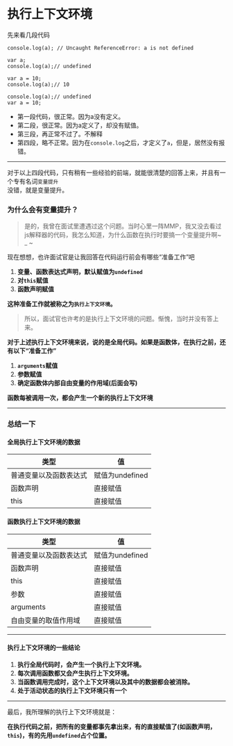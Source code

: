 # 执行上下文环境

先来看几段代码
```
console.log(a); // Uncaught ReferenceError: a is not defined
```
```
var a;
console.log(a);// undefined
```
```
var a = 10;
console.log(a);// 10
```
```
console.log(a);// undefined
var a = 10;
```
- 第一段代码，很正常。因为a没有定义。
- 第二段，很正常。因为a定义了，却没有赋值。
- 第三段，再正常不过了。不解释
- 第四段，略不正常。因为在`console.log`之后，才定义了`a`，但是，居然没有报错。
---------------------
对于以上四段代码，只有稍有一些经验的前端，就能很清楚的回答上来，并且有一个专有名词`变量提升`
<br>
没错，就是变量提升。
### 为什么会有变量提升？
> 是的，我曾在面试里遭遇过这个问题。当时心里一阵MMP，我又没去看过js解释器的代码，我怎么知道，为什么函数在执行时要搞一个变量提升啊~ _ ~

现在想想，也许面试官是让我回答在代码运行前会有哪些“准备工作”吧
1. **变量、函数表达式声明，默认赋值为`undefined`**
2. **对`this`赋值**
3. **函数声明赋值**

**这种准备工作就被称之为`执行上下文环境`。**
> 所以，面试官也许考的是执行上下文环境的问题。惭愧，当时并没有答上来。

**对于上述执行上下文环境来说，说的是全局代码。如果是函数体，在执行之前，还有以下“准备工作”**
1. **`arguments`赋值**
2. **参数赋值**
3. **确定函数体内部自由变量的作用域(后面会写)**

**函数每被调用一次，都会产生一个新的执行上下文环境**

----------------------

### 总结一下

#### 全局执行上下文环境的数据

类型 | 值
---|---
普通变量以及函数表达式 | 赋值为undefined
函数声明 | 直接赋值
this | 直接赋值

#### 函数执行上下文环境的数据

类型 | 值
---|---
普通变量以及函数表达式 | 赋值为undefined
函数声明 | 直接赋值
this | 直接赋值
参数 | 直接赋值
arguments | 直接赋值
自由变量的取值作用域 | 直接赋值

------------------------
#### 执行上下文环境的一些结论
1. **执行全局代码时，会产生一个执行上下文环境。**
2. **每次调用函数都又会产生执行上下文环境。**
3. **当函数调用完成时，这个上下文环境以及其中的数据都会被消除。**
4. **处于活动状态的执行上下文环境只有一个**

------------------------

最后，我所理解的执行上下文环境就是：

**在执行代码之前，把所有的变量都事先拿出来，有的直接赋值了(如函数声明，`this`)，有的先用`undefined`占个位置。**
